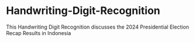 # Handwriting-Digit-Recognition
This Handwriting Digit Recognition discusses the 2024 Presidential Election Recap Results in Indonesia
